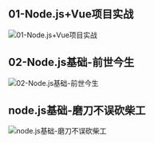 ## 01-Node.js+Vue项目实战
![01-Node.js+Vue项目实战](https://github.com/AnsonZnl/StudyNodeJS/blob/master/%E8%AF%BE%E7%A8%8B%E8%AF%BE%E4%BB%B6%E5%8F%8A%E7%A4%BA%E4%BE%8B%E4%BB%A3%E7%A0%81/day1/%E8%B5%84%E6%96%99/01-Node.js+Vue%E9%A1%B9%E7%9B%AE%E5%AE%9E%E6%88%98.png?raw=true)

## 02-Node.js基础-前世今生
![02-Node.js基础-前世今生](https://github.com/AnsonZnl/StudyNodeJS/blob/master/%E8%AF%BE%E7%A8%8B%E8%AF%BE%E4%BB%B6%E5%8F%8A%E7%A4%BA%E4%BE%8B%E4%BB%A3%E7%A0%81/day1/%E8%B5%84%E6%96%99/02-Node.js%E5%9F%BA%E7%A1%80-%E5%89%8D%E4%B8%96%E4%BB%8A%E7%94%9F.png?raw=true)


## node.js基础-磨刀不误砍柴工
![node.js基础-磨刀不误砍柴工](https://github.com/AnsonZnl/StudyNodeJS/blob/master/%E8%AF%BE%E7%A8%8B%E8%AF%BE%E4%BB%B6%E5%8F%8A%E7%A4%BA%E4%BE%8B%E4%BB%A3%E7%A0%81/day1/%E8%B5%84%E6%96%99/node.js%E5%9F%BA%E7%A1%80-%E7%A3%A8%E5%88%80%E4%B8%8D%E8%AF%AF%E7%A0%8D%E6%9F%B4%E5%B7%A5.png?raw=true)
